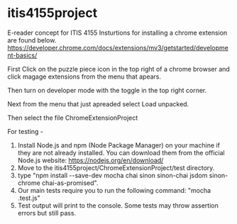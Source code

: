# itis4155project
E-reader concept for ITIS 4155
Insturtions for installing a chrome extension are found below.
https://developer.chrome.com/docs/extensions/mv3/getstarted/development-basics/

First Click on the puzzle piece icon in the top right of a chrome browser and click magage extensions from the menu that apears.

Then turn on developer mode with the toggle in the top right corner.

Next from the menu that just apreaded select Load unpacked.

Then select the file ChromeExtensionProject 

For testing -
1. Install Node.js and npm (Node Package Manager) on your machine if they are not already installed. You can download them from the official Node.js website: https://nodejs.org/en/download/
2. Move to the itis4155project/ChromeExtensionProject/test directory.
3. type "npm install --save-dev mocha chai sinon sinon-chai jsdom sinon-chrome chai-as-promised".
4. Our main tests require you to run the following command: "mocha <testfilename>.test.js"
5. Test output will print to the console. Some tests may throw assertion errors but still pass.
